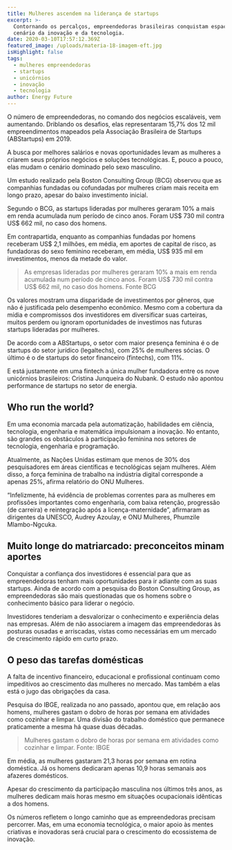 ```yaml
---
title: Mulheres ascendem na liderança de startups
excerpt: >-
  Contornando os percalços, empreendedoras brasileiras conquistam espaço no
  cenário da inovação e da tecnologia.
date: 2020-03-10T17:57:12.369Z
featured_image: /uploads/materia-18-imagem-eft.jpg
isHighlight: false
tags:
  - mulheres empreendedoras
  - startups
  - unicórnios
  - inovação
  - tecnologia
author: Energy Future
---
```

O número de empreendedoras, no comando dos negócios escaláveis, vem aumentando. Driblando os desafios, elas representaram 15,7% dos 12 mil empreendimentos mapeados pela Associação Brasileira de Startups (ABStartups) em 2019. 

A busca por melhores salários e novas oportunidades levam as mulheres a criarem seus próprios negócios e soluções tecnológicas. E, pouco a pouco, elas mudam o cenário dominado pelo sexo masculino. 

Um estudo realizado pela Boston Consulting Group (BCG) observou que as companhias fundadas ou cofundadas por mulheres criam mais receita em longo prazo, apesar do baixo investimento inicial.

Segundo o BCG, as startups lideradas por mulheres geraram 10% a mais em renda acumulada num período de cinco anos. Foram US$ 730 mil contra US$ 662 mil, no caso dos homens.

Em contrapartida, enquanto as companhias fundadas por homens receberam US$ 2,1 milhões, em média, em aportes de capital de risco, as fundadoras do sexo feminino receberam, em média, US$ 935 mil em investimentos, menos da metade do valor.

> As empresas lideradas por mulheres geraram 10% a mais em renda acumulada num período de cinco anos. Foram US$ 730 mil contra US$ 662 mil, no caso dos homens. Fonte BCG

Os valores mostram uma disparidade de investimentos por gêneros, que não é justificada pelo desempenho econômico. Mesmo com a cobertura da mídia e compromissos dos investidores em diversificar suas carteiras, muitos perdem ou ignoram oportunidades de investimos nas futuras startups lideradas por mulheres. 

De acordo com a ABStartups, o  setor com maior presença feminina é o de startups do setor jurídico (legaltechs), com 25% de mulheres sócias. O último é o de startups do setor financeiro (fintechs), com 11%.

E está justamente em uma fintech a única mulher fundadora entre os nove unicórnios brasileiros: Cristina Junqueira do Nubank. O estudo não apontou performance de startups no setor de energia.

## Who run the world?

Em uma economia marcada pela automatização, habilidades em ciência, tecnologia, engenharia e matemática impulsionam a inovação. No entanto, são grandes os obstáculos à participação feminina nos setores de tecnologia, engenharia e programação. 

Atualmente, as Nações Unidas estimam que menos de 30% dos pesquisadores em áreas científicas e tecnológicas sejam mulheres.  Além disso, a força feminina de trabalho na indústria digital corresponde a apenas 25%, afirma relatório do ONU Mulheres.

“Infelizmente, há evidência de problemas correntes para as mulheres em profissões importantes como engenharia, com baixa retenção, progressão (de carreira) e reintegração após a licença-maternidade”, afirmaram as dirigentes da UNESCO, Audrey Azoulay, e ONU Mulheres, Phumzile Mlambo-Ngcuka.

## Muito longe do matriarcado: preconceitos minam aportes

Conquistar a confiança dos investidores é essencial para que as empreendedoras tenham mais oportunidades para ir adiante com as suas startups. Ainda de acordo com a pesquisa do Boston Consulting Group, as empreendedoras são mais questionadas que os homens sobre o conhecimento básico para liderar o negócio. 

Investidores tenderiam a desvalorizar o conhecimento e experiência delas nas empresas. Além de não associarem a imagem das empreendedoras às posturas ousadas e arriscadas, vistas como necessárias em um mercado de crescimento rápido em curto prazo. 

## O peso das tarefas domésticas

A falta de incentivo financeiro, educacional e profissional continuam como impeditivos ao crescimento das mulheres no mercado. Mas também a elas está o jugo das obrigações da casa. 

Pesquisa do IBGE, realizada no ano passado, apontou que, em relação aos homens, mulheres gastam o dobro de horas por semana em atividades como cozinhar e limpar. Uma divisão do trabalho doméstico que permanece praticamente a mesma há quase duas décadas.

> Mulheres gastam o dobro de horas por semana em atividades como cozinhar e limpar. Fonte: IBGE

Em média, as mulheres gastaram 21,3 horas por semana em rotina doméstica. Já os homens dedicaram apenas 10,9 horas semanais aos afazeres domésticos.  

Apesar do crescimento da participação masculina nos últimos três anos, as mulheres dedicam mais horas mesmo em situações ocupacionais idênticas a dos homens.

Os números refletem o longo caminho que as empreendedoras precisam percorrer. Mas, em uma economia tecnológica, o maior apoio às mentes criativas e inovadoras será crucial para o crescimento do ecossistema de inovação.